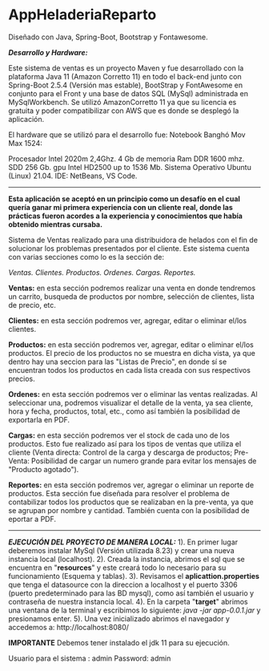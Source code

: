 # AppHeladeriaReparto
Diseñado con Java, Spring-Boot, Bootstrap y Fontawesome.

**_Desarrollo y Hardware:_**

Este sistema de ventas es un proyecto Maven y fue desarrollado con la plataforma Java 11 (Amazon Corretto 11) en todo el back-end
junto con Spring-Boot 2.5.4 (Versión mas estable), BootStrap y FontAwesome en conjunto para el Front y una base de datos SQL (MySql)
administrada en MySqlWorkbench.
Se utilizó AmazonCorretto 11 ya que su licencia es gratuita y poder compatibilizar con AWS que es donde se desplegó la aplicación.

El hardware que se utilizó para el desarrollo fue:
Notebook Banghó Mov Max 1524:

Procesador Intel 2020m 2,4Ghz.
4 Gb de memoria Ram DDR 1600 mhz.
SDD 256 Gb.
gpu Intel HD2500 up to 1536 Mb.
Sistema Operativo Ubuntu (Linux) 21.04.
IDE: NetBeans, VS Code.

----------------------------------------------------------------------------------------------------------------------------------------

**Esta aplicación se aceptó en un principio como un desafío en el cual quería ganar mi primera experiencia con un cliente real, donde las prácticas fueron acordes a la experiencia y conocimientos que había obtenido mientras cursaba.**

Sistema de Ventas realizado para una distribuidora de helados con el fin de solucionar 
los problemas presentados por el cliente. Este sistema cuenta con varias secciones como lo 
es la sección de:

_Ventas.
Clientes.
Productos.
Ordenes.
Cargas.
Reportes._

**Ventas:** en esta sección podremos realizar una venta en donde tendremos un carrito, busqueda de productos por nombre,
selección de clientes, lista de precio, etc.

**Clientes:** en esta sección podremos ver, agregar, editar o eliminar el/los clientes.

**Productos:** en esta sección podremos ver, agregar, editar o eliminar el/los productos. El precio de los productos no se
muestra en dicha vista, ya que dentro hay una seccion para las "Listas de Precio", en donde sí se encuentran todos los productos
en cada lista creada con sus respectivos precios.

**Ordenes:** en esta sección podremos ver o eliminar las ventas realizadas. Al seleccionar una, podremos visualizar el detalle 
de la venta, ya sea cliente, hora y fecha, productos, total, etc., como así también la posibilidad de exportarla en PDF.

**Cargas:** en esta sección podremos ver el stock de cada uno de los productos. Esto fue realizado así para los tipos de ventas que
utiliza el cliente (Venta directa: Control de la carga y descarga de productos; Pre-Venta: Posibilidad de cargar un numero grande
para evitar los mensajes de "Producto agotado").

**Reportes:** en esta sección podremos ver, agregar o eliminar un reporte de productos. Esta sección fue diseñada para resolver el problema
de contabilizar todos los productos que se realizaban en la pre-venta, ya que se agrupan por nombre y cantidad. También cuenta con la posibilidad
de eportar a PDF.

----------------------------------------------------------------------------------------------------------------------------------------

**_EJECUCIÓN DEL PROYECTO DE MANERA LOCAL:_**
1). En primer lugar deberemos instalar MySql (Versión utilizada 8.23) y crear una nueva instancia local (localhost).
2). Creada la instancia, abrimos el sql que se encuentra en "**resources**" y este creará todo lo necesario para su funcionamiento (Esquema y tablas). 
3). Revisamos el **aplicattion.properties** que tenga el datasource con la direccion a localhost y el puerto 3306 (puerto predeterminado para las BD mysql),
como así también el usuario y contraseña de nuestra instancia local.
4). En la carpeta "**target**" abrimos una ventana de la terminal y escribimos lo siguiente: 
_java -jar app-0.0.1.jar_ y presionamos enter.
5). Una vez inicializado abrimos el navegador y accedemos a: http://localhost:8080/ 

**IMPORTANTE**
Debemos tener instalado el jdk 11 para su ejecución.

Usuario para el sistema : admin
Password: admin
